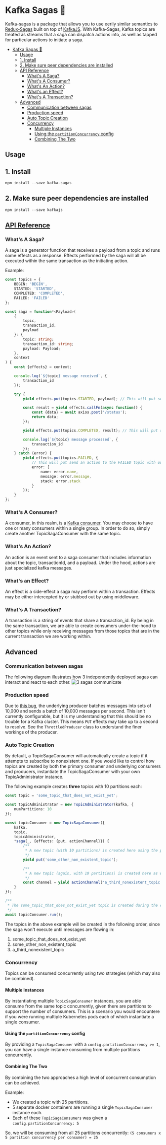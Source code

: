 # Kafka Sagas 🌼

Kafka-sagas is a package that allows you to use eerily similar semantics to [Redux-Sagas](https://redux-saga.js.org/) built on top of [KafkaJS](https://kafka.js.org/). With Kafka-Sagas, Kafka topics are treated as streams that a saga can dispatch actions into, as well as tapped for particular actions to initiate a saga.

- [Kafka Sagas 🌼](#kafka-sagas-)
  - [Usage](#usage)
  - [1. Install](#1-install)
  - [2. Make sure peer dependencies are installed](#2-make-sure-peer-dependencies-are-installed)
  - [API Reference](#api-reference)
    - [What's A Saga?](#whats-a-saga)
    - [What's A Consumer?](#whats-a-consumer)
    - [What's An Action?](#whats-an-action)
    - [What's an Effect?](#whats-an-effect)
    - [What's A Transaction?](#whats-a-transaction)
  - [Advanced](#advanced)
    - [Communication between sagas](#communication-between-sagas)
    - [Production speed](#production-speed)
    - [Auto Topic Creation](#auto-topic-creation)
    - [Concurrency](#concurrency)
      - [Multiple Instances](#multiple-instances)
      - [Using the `partitionConcurrency` config](#using-the-partitionconcurrency-config)
      - [Combining The Two](#combining-the-two)

## Usage

## 1. Install

```typescript
npm install --save kafka-sagas
```

## 2. Make sure peer dependencies are installed

```typescript
npm install --save kafkajs
```

## [API Reference](https://social-native.github.io/kafka-sagas/index.html)

### What's A Saga?

A saga is a generator function that receives a payload from a topic and runs some effects as a response. Effects performed by the saga will all be executed within the same transaction as the initiating action.

Example:

```ts
const topics = {
    BEGIN: 'BEGIN',
    STARTED: 'STARTED',
    COMPLETED: 'COMPLETED',
    FAILED: 'FAILED'
};

const saga = function*<Payload>(
    {
        topic,
        transaction_id,
        payload
    }: {
        topic: string;
        transaction_id: string;
        payload: Payload;
    },
    context
) {
    const {effects} = context;

    console.log(`${topic} message received`, {
        transaction_id
    });

    try {
        yield effects.put(topics.STARTED, payload); // This will put send an action to the STARTED topic with our current transaction_id.

        const result = yield effects.callFn(async function() {
            const {data} = await axios.post('/status');
            return data;
        });

        yield effects.put(topics.COMPLETED, result); // This will put send an action to the COMPLETED topic with our current transaction_id.

        console.log(`${topic} message processed`, {
            transaction_id
        });
    } catch (error) {
        yield effects.put(topics.FAILED, {
            // This will put send an action to the FAILED topic with our current transaction_id.
            error: {
                name: error.name,
                message: error.message,
                stack: error.stack
            }
        });
    }
};
```

### What's A Consumer?

A consumer, in this realm, is a [Kafka consumer](https://www.confluent.io/blog/tutorial-getting-started-with-the-new-apache-kafka-0-9-consumer-client/#:~:text=In%20Kafka%2C%20each%20topic%20is,sharing%20a%20common%20group%20identifier.). You may choose to have one or many consumers within a single group. In order to do so, simply create another TopicSagaConsumer with the same topic.

### What's An Action?

An action is an event sent to a saga consumer that includes information about the topic, transactionId, and a payload. Under the hood, actions are just specialized kafka messages.

### What's an Effect?

An effect is a side-effect a saga may perform within a transaction. Effects may be either intercepted by or stubbed out by using middleware.

### What's A Transaction?

A transaction is a string of events that share a transaction_id. By being in the same transaction, we are able to create consumers under-the-hood to other topics while only receiving messages from those topics that are in the current transaction we are working within.

## Advanced

### Communication between sagas

The following diagram illustrates how 3 independently deployed sagas can interact and react to each other.
![3 sagas communicate](https://kafka-sagas-documentation.s3.amazonaws.com/3+Sagas+Communicate.png)

### Production speed

Due to [this bug](https://github.com/tulios/kafkajs/issues/598), the underlying producer batches messages into sets of 10,000 and sends a batch of 10,000 messages per second. This isn't currently configurable, but it is my understanding that this should be no trouble for a Kafka cluster. This means `PUT` effects may take up to a second to resolve. See the `ThrottledProducer` class to understand the finer workings of the producer.

### Auto Topic Creation

By default, a TopicSagaConsumer will automatically create a topic if it attempts to subscribe to nonexistent one. If you would like to control how topics are created by both the primary consumer and underlying consumers and producers, instantiate the TopicSagaConsumer with your own TopicAdministrator instance.

The following example creates **three** topics with 10 partitions each:

```ts
const topic = 'some_topic_that_does_not_exist_yet';

const topicAdministrator = new TopicAdministrator(kafka, {
    numPartitions: 10
});

const topicConsumer = new TopicSagaConsumer({
    kafka,
    topic,
    topicAdministrator,
    *saga(_, {effects: {put, actionChannel}}) {
        /**
         * A new topic (with 10 partitions) is created here using the provided topicAdministrator.
         */
        yield put('some_other_non_existent_topic');

        /**
         * A new topic (again, with 10 partitions) is created here as well.
         */
        const channel = yield actionChannel('a_third_nonexistent_topic');
    }
});

/**
 * The some_topic_that_does_not_exist_yet topic is created during the consumer startup.
 */
await topicConsumer.run();
```

The topics in the above example will be created in the following order, since the saga won't execute until messages are flowing in:

1. some_topic_that_does_not_exist_yet
2. some_other_non_existent_topic
3. a_third_nonexistent_topic

### Concurrency

Topics can be consumed concurrently using two strategies (which may also be combined).

#### Multiple Instances
By instantiating multiple `TopicSagaConsumer` instances, you are able consume from the same topic concurrently, given there are partitions to support the number of consumers. This is a scenario you would encountere if you were running multiple Kubernetes pods each of which instantiate a single consumer.

#### Using the `partitionConcurrency` config
By providing a `TopicSagaConsumer` with a `config.partitionConcurrency >= 1`, you can have a single instance consuming from multiple partitions concurrently.

#### Combining The Two
By combining the two approaches a high level of concurrent consumption can be achieved.

Example:

- We created a topic with 25 partitions.
- 5 separate docker containers are running a single `TopicSagaConsumer` instance each.
- Each of these `TopicSagaConsumers` was given a `config.partitionConcurrency: 5`

So, we will be consuming from all 25 partitions concurrently:
`(5 consumers x 5 partition concurrency per consumer) = 25`